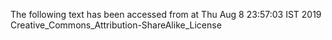 The following text has been accessed from at Thu Aug 8 23:57:03 IST 2019
Creative_Commons_Attribution-ShareAlike_License
